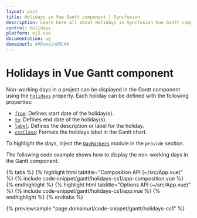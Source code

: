 ```yaml
---
layout: post
title: Holidays in Vue Gantt component | Syncfusion
description: Learn here all about Holidays in Syncfusion Vue Gantt component of Syncfusion Essential JS 2 and more.
control: Holidays 
platform: ej2-vue
documentation: ug
domainurl: ##DomainURL##
---
```


# Holidays in Vue Gantt component

Non-working days in a project can be displayed in the Gantt component using the [`holidays`](https://ej2.syncfusion.com/vue/documentation/api/gantt/#holidays) property. Each holiday can be defined with the following properties:

* [`from`](https://ej2.syncfusion.com/vue/documentation/api/gantt/holiday/#from): Defines start date of the holiday(s).
* [`to`](https://ej2.syncfusion.com/vue/documentation/api/gantt/holiday/#to): Defines end date of the holiday(s).
* [`label`](https://ej2.syncfusion.com/vue/documentation/api/gantt/holiday/#label): Defines the description or label for the holiday.
* [`cssClass`](https://ej2.syncfusion.com/vue/documentation/api/gantt/holiday/#cssclass): Formats the holidays label in the Gantt chart.

To highlight the days, inject the [`DayMarkers`](https://ej2.syncfusion.com/vue/documentation/api/gantt/#daymarkersmodule) module in the `provide` section.

The following code example shows how to display the non-working days in the Gantt component.

{% tabs %}
{% highlight html tabtitle="Composition API (~/src/App.vue)" %}
{% include code-snippet/gantt/holidays-cs1/app-composition.vue %}
{% endhighlight %}
{% highlight html tabtitle="Options API (~/src/App.vue)" %}
{% include code-snippet/gantt/holidays-cs1/app.vue %}
{% endhighlight %}
{% endtabs %}
        
{% previewsample "page.domainurl/code-snippet/gantt/holidays-cs1" %}